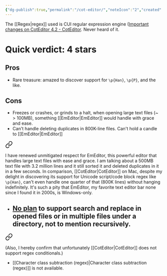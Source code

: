 ```yaml
---
{"dg-publish":true,"permalink":"/cot-editor/","noteIcon":"2","created":"","updated":""}
---
```


The [[Regex\|regex]] used is CUI regular expression engine ([Important changes on CotEditor 4.2 - CotEditor](https://coteditor.com/news/2022/CotEditor_4.2.0). Never heard of it. 

# Quick verdict: 4 stars

## Pros

- Rare treasure: amazed to discover support for `\p{Han}`, `\p{P}`, and the like. 

## Cons

- Freezes or crashes, or grinds to a halt, when opening large text files (~ > 100MB), something [[EmEditor\|EmEditor]] would handle with grace and ease.
- Can't handle deleting duplicates in 800K-line files. Can't hold a candle to [[EmEditor\|EmEditor]]
	
<div class="transclusion internal-embed is-loaded"><a class="markdown-embed-link" href="/em-editor/#9a79d5" aria-label="Open link"><svg xmlns="http://www.w3.org/2000/svg" width="24" height="24" viewBox="0 0 24 24" fill="none" stroke="currentColor" stroke-width="2" stroke-linecap="round" stroke-linejoin="round" class="svg-icon lucide-link"><path d="M10 13a5 5 0 0 0 7.54.54l3-3a5 5 0 0 0-7.07-7.07l-1.72 1.71"></path><path d="M14 11a5 5 0 0 0-7.54-.54l-3 3a5 5 0 0 0 7.07 7.07l1.71-1.71"></path></svg></a><div class="markdown-embed">



I have renewed unmitigated respect for EmEditor, this powerful editor that handles large text files with ease and grace. I am talking about a 500MB text file with 3.2 million lines and it still sorted it and deleted duplicates in it in a few seconds. In comparison, [[CotEditor\|CotEditor]] on Mac, despite my delight in discovering its support for Unicode script/code block regex like `\p{Han}`, can't even handle one quarter of that (800K lines) without hanging indefinitely. It's such a pity that EmEditor, my favorite text editor bar none since I found it in 2000s, is Windows-only. 

</div></div>


- [No plan](https://share.glasp.co/qke5s3ilkchdj7ts/?p=lRrPZIZl2Azx6Q6LHuUG) to support search and replace in opened files or in multiple files under a directory, not to mention recursively.
	- 
<div class="transclusion internal-embed is-loaded"><a class="markdown-embed-link" href="/regex-conditionals/#75709c" aria-label="Open link"><svg xmlns="http://www.w3.org/2000/svg" width="24" height="24" viewBox="0 0 24 24" fill="none" stroke="currentColor" stroke-width="2" stroke-linecap="round" stroke-linejoin="round" class="svg-icon lucide-link"><path d="M10 13a5 5 0 0 0 7.54.54l3-3a5 5 0 0 0-7.07-7.07l-1.72 1.71"></path><path d="M14 11a5 5 0 0 0-7.54-.54l-3 3a5 5 0 0 0 7.07 7.07l1.71-1.71"></path></svg></a><div class="markdown-embed">



(Also, I hereby confirm that unfortunately [[CotEditor\|CotEditor]] does not support regex conditionals.)  

</div></div>


- [[Character class subtraction (regex)\|Character class subtraction (regex)]] is not available.
